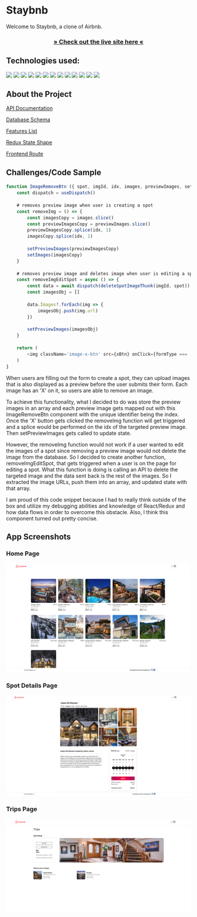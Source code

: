 # Staybnb

Welcome to Staybnb, a clone of Airbnb.

<h3 align='center'>
 <a target='_blank' href="https://davids-airbnb-clone.herokuapp.com">» Check out the live site here «</a>
</h3>


## Technologies used:

![](https://user-images.githubusercontent.com/94085979/187011760-2ab7d8fe-2020-40d8-84a1-3e463ae6718e.svg)
![](https://user-images.githubusercontent.com/94085979/187011810-b9378e1a-8d2d-49ea-8d3d-eb3e83447c13.svg)
![](https://user-images.githubusercontent.com/94085979/187011814-ffd57673-d860-42dc-833b-20c793553b00.svg)
![](https://img.shields.io/badge/-Sequelize-52B0E7?logo=sequelize&logoColor=white&style=for-the-badge)
![](https://img.shields.io/badge/-Express-black?logo=express&logoColor=white&style=for-the-badge)
![](https://user-images.githubusercontent.com/94085979/187011820-bbcedb49-f350-456d-8d11-14326b394b2c.svg)
![](https://user-images.githubusercontent.com/94085979/187011825-efa962b0-85f6-4ead-a408-835f449860e9.svg)
![](https://user-images.githubusercontent.com/94085979/187011832-f41fd6fb-9845-4e2b-8423-4c58848612a4.svg)
![](https://img.shields.io/badge/-Amazon%20S3-569A31?logo=amazon-s3&logoColor=white&style=for-the-badge)
![](https://img.shields.io/badge/-SQLite-003B57?logo=sqlite&logoColor=white&style=for-the-badge)
![](https://img.shields.io/badge/-Node.js-339933?logo=node.js&logoColor=white&style=for-the-badge)
![](https://img.shields.io/badge/-NPM-CB3837?logo=npm&logoColor=white&style=for-the-badge)
![](https://img.shields.io/badge/-Git-F05032?logo=git&logoColor=white&style=for-the-badge)



## About the Project

[API Documentation](https://github.com/davidjettt/Airbnb-clone/wiki/API-Documentation)

[Database Schema](https://github.com/davidjettt/Airbnb-clone/raw/master/backend/airbnb-clone-db-schema-3.png)

[Features List](https://github.com/davidjettt/Airbnb-clone/wiki/Features-List)

[Redux State Shape](https://github.com/davidjettt/Airbnb-clone/wiki/Redux-State-Shape)

[Frontend Route](https://github.com/davidjettt/Airbnb-clone/wiki/Frontend-Routes)


## Challenges/Code Sample
```Javascript
function ImageRemoveBtn ({ spot, imgId, idx, images, previewImages, setImages, setPreviewImages, formType }) {
    const dispatch = useDispatch()

    # removes preview image when user is creating a spot
    const removeImg = () => {
        const imagesCopy = images.slice()
        const previewImagesCopy = previewImages.slice()
        previewImagesCopy.splice(idx, 1)
        imagesCopy.splice(idx, 1)

        setPreviewImages(previewImagesCopy)
        setImages(imagesCopy)
    }

    # removes preview image and deletes image when user is editing a spot
    const removeImgEditSpot = async () => {
        const data = await dispatch(deleteSpotImageThunk(imgId, spot))
        const imagesObj = []

        data.Images?.forEach(img => {
            imagesObj.push(img.url)
        })

        setPreviewImages(imagesObj)
    }

    return (
        <img className='image-x-btn' src={xBtn} onClick={formType === 'Create a Spot' ? removeImg : removeImgEditSpot}  alt='' />
    )
}
```
When users are filling out the form to create a spot, they can upload images that is also displayed as a preview before the user submits their form. Each image has an 'X' on it, so users are able to remove an image.

To achieve this functionality, what I decided to do was store the preview images in an array and each preview image gets mapped out with this ImageRemoveBtn component with the unique identifier being the index. Once the 'X' button gets clicked the removeImg function will get triggered and a splice would be performed on the idx of the targeted preview image. Then setPreviewImages gets called to update state.

However, the removeImg function would not work if a user wanted to edit the images of a spot since removing a preview image would not delete the image from the database. So I decided to create another function, removeImgEditSpot, that gets triggered when a user is on the page for editing a spot. What this function is doing is calling an API to delete the targeted image and the data sent back is the rest of the images. So I extracted the image URLs, push them into an array, and updated state with that array.

I am proud of this code snippet because I had to really think outside of the box and utilize my debugging abilities and knowledge of React/Redux and how data flows in order to overcome this obstacle. Also, I think this component turned out pretty concise.


## App Screenshots

### Home Page
![](app-screenshots/staybnb-homepage.png)

### Spot Details Page
![](app-screenshots/staybnb-spot-page.png)

### Trips Page
![](app-screenshots/staybnb-trips-page.png)

<!-- ## How to Launch Project

To launch project locally:
- `cd` into the backend folder.
- Create a `.env` file with environment variables:
    ```
    PORT=8000
    DB_FILE=db/dev.db
    JWT_SECRET=INSERT-PASSWORD-HERE
    JWT_EXPIRES_IN=604800
    ```
- Run `npm install` to install dependencies and then `npm start` to start the server.
- On a separate terminal, `cd` into the frontend folder.
- Run `npm install` and then `npm start` to launch application onto the browser at http://localhost:3000 -->
